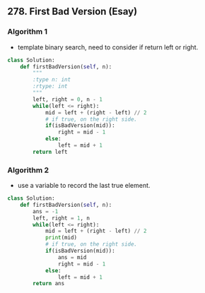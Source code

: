## 278. First Bad Version (Esay)
### Algorithm 1
- template binary search, need to consider if return left or right. 
```python
class Solution:
    def firstBadVersion(self, n):
        """
        :type n: int
        :rtype: int
        """
        left, right = 0, n - 1
        while(left <= right):
            mid = left + (right - left) // 2
            # if true, on the right side.
            if(isBadVersion(mid)):
                right = mid - 1
            else:
                left = mid + 1
        return left
```

### Algorithm 2
- use a variable to record the last true element. 
```python
class Solution:
    def firstBadVersion(self, n):
        ans = -1
        left, right = 1, n
        while(left <= right):
            mid = left + (right - left) // 2
            print(mid)
            # if true, on the right side.
            if(isBadVersion(mid)):
                ans = mid
                right = mid - 1
            else:
                left = mid + 1
        return ans
```
